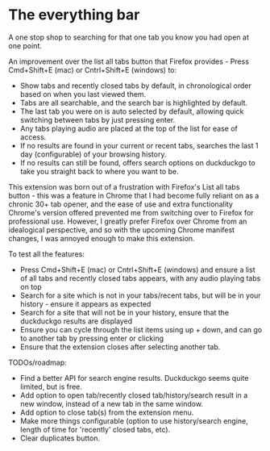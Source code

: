 # The everything bar

A one stop shop to searching for that one tab you know you had open at one point.

An improvement over the list all tabs button that Firefox provides - Press Cmd+Shift+E (mac) or Cntrl+Shift+E (windows) to:
- Show tabs and recently closed tabs by default, in chronological order based on when you last viewed them.
- Tabs are all searchable, and the search bar is highlighted by default.
- The last tab you were on is auto selected by default, allowing quick switching between tabs by just pressing enter.
- Any tabs playing audio are placed at the top of the list for ease of access.
- If no results are found in your current or recent tabs, searches the last 1 day (configurable) of your browsing history.
- If no results can still be found, offers search options on duckduckgo to take you straight back to where you want to be.

This extension was born out of a frustration with Firefox's List all tabs button - this was a feature in Chrome that I had become
fully reliant on as a chronic 30+ tab opener, and the ease of use and extra functionality Chrome's version offered prevented me from switching over
to Firefox for professional use. However, I greatly prefer Firefox over Chrome from an idealogical perspective, and so with the upcoming Chrome
manifest changes, I was annoyed enough to make this extension.

To test all the features:
- Press Cmd+Shift+E (mac) or Cntrl+Shift+E (windows) and ensure a list of all tabs and recently closed tabs appears, with any audio playing tabs on top
- Search for a site which is not in your tabs/recent tabs, but will be in your history - ensure it appears as expected
- Search for a site that will not be in your history, ensure that the duckduckgo results are displayed
- Ensure you can cycle through the list items using up + down, and can go to another tab by pressing enter or clicking
- Ensure that the extension closes after selecting another tab.


TODOs/roadmap:
- Find a better API for search engine results. Duckduckgo seems quite limited, but is free.
- Add option to open tab/recently closed tab/history/search result in a new window, instead of a new tab in the same window.
- Add option to close tab(s) from the extension menu.
- Make more things configurable (option to use history/search engine, length of time for 'recently' closed tabs, etc).
- Clear duplicates button.

